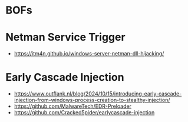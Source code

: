# BOFs

# Netman Service Trigger
- https://itm4n.github.io/windows-server-netman-dll-hijacking/

# Early Cascade Injection
- https://www.outflank.nl/blog/2024/10/15/introducing-early-cascade-injection-from-windows-process-creation-to-stealthy-injection/
- https://github.com/MalwareTech/EDR-Preloader
- https://github.com/Cracked5pider/earlycascade-injection